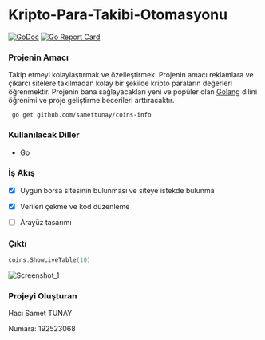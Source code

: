 # Kripto-Para-Takibi-Otomasyonu


[![GoDoc](https://godoc.org/github.com/anaskhan96/soup?status.svg)](https://pkg.go.dev/github.com/anaskhan96/soup)
[![Go Report Card](https://goreportcard.com/badge/github.com/samettunay/coins-info)](https://goreportcard.com/report/github.com/samettunay/coins-info)


### Projenin Amacı

Takip etmeyi kolaylaştırmak ve özelleştirmek. Projenin amacı reklamlara ve çıkarcı sitelere takılmadan kolay bir şekilde kripto paraların değerleri öğrenmektir.  Projenin bana sağlayacakları yeni ve popüler olan [Golang](https://www.golang.org/) dilini öğrenimi ve proje geliştirme becerileri arttıracaktır.

```
 go get github.com/samettunay/coins-info
```

### Kullanılacak Diller

* [Go](https://www.golang.org/)

### İş Akış

- [x] Uygun borsa sitesinin bulunması ve siteye istekde bulunma 

- [x] Verileri çekme ve kod düzenleme 

- [ ] Arayüz tasarımı 


### Çıktı

```go
coins.ShowLiveTable(10)
```

![Screenshot_1](https://user-images.githubusercontent.com/79511355/162594936-dfb17f6b-3650-493c-808f-407b7a3dad8c.png)


### Projeyi Oluşturan

Hacı Samet TUNAY

Numara: 192523068
